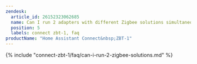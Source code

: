 ```yaml
---
zendesk:
  article_id: 26152323062685
  name: Can I run 2 adapters with different Zigbee solutions simultaneously?
  position: 5
  labels: connect zbt-1, faq
productName: "Home Assistant Connect&nbsp;ZBT-1"
---
```


{% include "connect-zbt-1/faq/can-i-run-2-zigbee-solutions.md" %}
